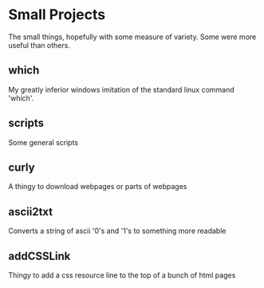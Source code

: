 # Small Projects
The small things, hopefully with some measure of variety. Some were more useful than others.


## which
My greatly inferior windows imitation of the standard linux command 'which'.

## scripts
Some general scripts

## curly
A thingy to download webpages or parts of webpages

## ascii2txt
Converts a string of ascii '0's and '1's to something more readable

## addCSSLink
Thingy to add a css resource line to the top of a bunch of html pages